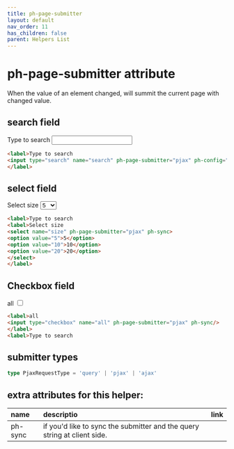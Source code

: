 ```yaml
---
title: ph-page-submitter
layout: default
nav_order: 11
has_children: false
parent: Helpers List
---
```


# ph-page-submitter attribute

When the value of an element changed, will summit the current page with changed value.


## search field
<div class="code-example" markdown="1">
<label>Type to search
<input type="search" name="search" ph-page-submitter="pjax" ph-config="delay::1500" ph-sync/>
</label>
</div>

```html
<label>Type to search
<input type="search" name="search" ph-page-submitter="pjax" ph-config="delay::1500" />
</label>
```

## select field

<div class="code-example" markdown="1">
<label>Select size
<select name="size" ph-page-submitter="pjax" ph-sync>
<option value="5">5</option>
<option value="10">10</option>
<option value="20">20</option>
</select>
</label>
</div>

```html
<label>Type to search
<label>Select size
<select name="size" ph-page-submitter="pjax" ph-sync>
<option value="5">5</option>
<option value="10">10</option>
<option value="20">20</option>
</select>
</label>
```

## Checkbox field

<div class="code-example" markdown="1">
<label>all
<input type="checkbox" name="all" ph-page-submitter="pjax" ph-sync/>
</label>
</div>

```html
<label>all
<input type="checkbox" name="all" ph-page-submitter="pjax" ph-sync/>
</label>
<label>Type to search
```

## submitter types

```typescript
type PjaxRequestType = 'query' | 'pjax' | 'ajax'
```

## extra attributes for this helper:

| name         | descriptio        | link |
|:-------------|:------------------|------|
| ph-sync    | if you'd like to sync the submitter and the query string at client side.  | |

